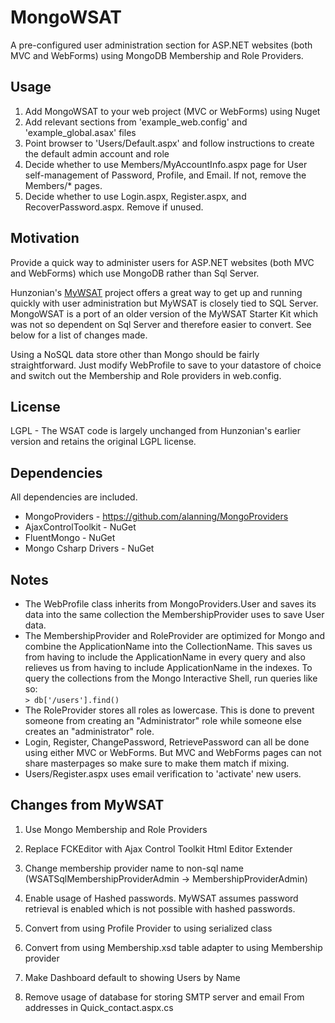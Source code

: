 MongoWSAT
=========

A pre-configured user administration section for ASP.NET websites (both MVC and WebForms) using MongoDB Membership and Role Providers.


Usage
-----

  1. Add MongoWSAT to your web project (MVC or WebForms) using Nuget
  2. Add relevant sections from 'example_web.config' and 'example_global.asax' files
  3. Point browser to 'Users/Default.aspx' and follow instructions to create the default admin account and role
  4. Decide whether to use Members/MyAccountInfo.aspx page for User self-management of Password, Profile, and Email.  If not, remove the Members/* pages.
  5. Decide whether to use Login.aspx, Register.aspx, and RecoverPassword.aspx.  Remove if unused.
     

Motivation
----------

Provide a quick way to administer users for ASP.NET websites (both MVC and WebForms) which use MongoDB rather than Sql Server.

Hunzonian's [MyWSAT][1] project offers a great way to get up and running quickly with user administration but MyWSAT is closely tied to SQL Server.  
MongoWSAT is a port of an older version of the MyWSAT Starter Kit which was not so dependent on Sql Server and therefore easier to convert.  See below for a list of changes made.

Using a NoSQL data store other than Mongo should be fairly straightforward.  Just modify WebProfile to save to your datastore of choice and switch out the Membership and Role providers in web.config.

[1]: http://mywsat.codeplex.com/ "MyWSAT Website Starter Kit"


License
-------

  LGPL - The WSAT code is largely unchanged from Hunzonian's earlier version and retains the original LGPL license.


Dependencies
------------

All dependencies are included.

* MongoProviders - https://github.com/alanning/MongoProviders
* AjaxControlToolkit - NuGet
* FluentMongo - NuGet
* Mongo Csharp Drivers - NuGet


Notes
-----

* The WebProfile class inherits from MongoProviders.User and saves its data into the same collection the MembershipProvider uses to save User data.
* The MembershipProvider and RoleProvider are optimized for Mongo and combine the ApplicationName into the CollectionName.  This saves us from having to include the ApplicationName in every query and also relieves us from having to include ApplicationName in the indexes. To query the collections from the Mongo Interactive Shell, run queries like so:  
`> db['/users'].find()`
* The RoleProvider stores all roles as lowercase.  This is done to prevent someone from creating an "Administrator" role while someone else creates an "administrator" role.
* Login, Register, ChangePassword, RetrievePassword can all be done using either MVC or WebForms. But MVC and WebForms pages can not share masterpages so make sure to make them match if mixing.
* Users/Register.aspx uses email verification to 'activate' new users.


Changes from MyWSAT
-------------------

1. Use Mongo Membership and Role Providers
   <insert config sections>

2. Replace FCKEditor with Ajax Control Toolkit Html Editor Extender

3. Change membership provider name to non-sql name (WSATSqlMembershipProviderAdmin -> MembershipProviderAdmin)

4. Enable usage of Hashed passwords.  MyWSAT assumes password retrieval is enabled which is not possible with hashed passwords.

5. Convert from using Profile Provider to using serialized class

6. Convert from using Membership.xsd table adapter to using Membership provider

7. Make Dashboard default to showing Users by Name

8. Remove usage of database for storing SMTP server and email From addresses in Quick_contact.aspx.cs
